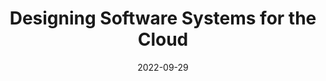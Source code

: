 ---
title: Designing Software Systems for the Cloud
date: 2022-09-29
aliases:
  - /projects/dssftc/
  - /dssftc/
summary: |
  Existing AWS tutorials and books focus too much on AWS itself, glossing over details, and the console. This
  series focuses on the principles underlying software design for cloud-based systems. You will come away with
  a deeper understanding and a few end-to-end examples under your belt.
learning_objectives:
  - Design, implement, deploy, and operate AWS-based software systems.
  - Evaluate trade-offs between different managed services with respect to a given software architecture.
  - Reduce unknown unknowns when it comes to relying on managed services.
---